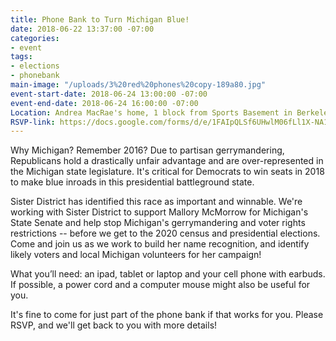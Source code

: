 ```yaml
---
title: Phone Bank to Turn Michigan Blue!
date: 2018-06-22 13:37:00 -07:00
categories:
- event
tags:
- elections
- phonebank
main-image: "/uploads/3%20red%20phones%20copy-189a80.jpg"
event-start-date: 2018-06-24 13:00:00 -07:00
event-end-date: 2018-06-24 16:00:00 -07:00
Location: Andrea MacRae's home, 1 block from Sports Basement in Berkeley
RSVP-link: https://docs.google.com/forms/d/e/1FAIpQLSf6UHwlM06fLl1X-NA1XoqJV0zKi1YeT-zGC3cr_4fBIl0AXg/viewform
---
```


Why Michigan? Remember 2016?  Due to partisan gerrymandering, Republicans hold a drastically unfair advantage and are over-represented in the Michigan state legislature. It's critical for Democrats to win seats in 2018 to make blue inroads in this presidential battleground state.

Sister District has identified this race as important and winnable.  We're working with Sister District to support Mallory McMorrow for Michigan's State Senate and  help stop Michigan's gerrymandering and voter rights restrictions -- before we get to the 2020 census and presidential elections. Come and join us as we work to build her name recognition,  and identify likely voters and local Michigan volunteers for her campaign!

What you’ll need: an ipad, tablet or laptop and your cell phone with earbuds.  If possible, a power cord and a computer mouse might also be useful for you.

It's fine to come for just part of the phone bank if that works for you. Please RSVP, and we'll get back to you with more details!